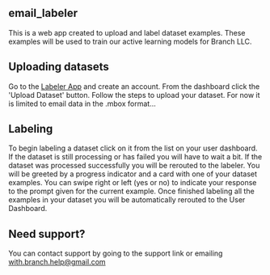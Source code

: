 ## email_labeler

This is a web app created to upload and label dataset examples. These examples will be used to train our active learning models for Branch LLC.

## Uploading datasets

Go to the [Labeler App](https://notifai.netlify.app/) and create an account. From the dashboard click the 'Upload Dataset' button.
Follow the steps to upload your dataset. For now it is limited to email data in the .mbox format...

## Labeling

To begin labeling a dataset click on it from the list on your user dashboard. If the dataset is still processing or has failed you will have to wait a bit.
If the dataset was processed successfully you will be rerouted to the labeler. You will be greeted by a progress indicator and a card with one of your dataset examples. 
You can swipe right or left (yes or no) to indicate your response to the prompt given for the current example. Once finished labeling all the examples in your dataset you will be automatically rerouted to the User Dashboard.

## Need support?

You can contact support by going to the support link or emailing with.branch.help@gmail.com
